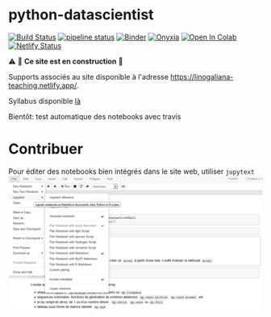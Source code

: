 # python-datascientist

[![Build Status](https://travis-ci.com/linogaliana/python-datascientist.svg?branch=master)](https://travis-ci.com/linogaliana/python-datascientist)
[![pipeline status](https://gitlab.com/linogaliana/python-datascientist/badges/master/pipeline.svg)](https://gitlab.com/linogaliana/python-datascientist/-/commits/master)
[![Binder](https://mybinder.org/badge_logo.svg)](https://mybinder.org/v2/gh/linogaliana/python-datascientist/master)
[![Onyxia](https://img.shields.io/badge/launch-onyxia-blue)](https://spyrales.sspcloud.fr/my-lab/catalogue/inseefrlab-datascience/jupyter/deploiement)
[![Open In Colab](https://colab.research.google.com/assets/colab-badge.svg)](http://colab.research.google.com/github/linogaliana/python-datascientist/blob/pandas_intro/static/notebooks/numpy.ipynb)
[![Netlify Status](https://api.netlify.com/api/v1/badges/86ebd982-38e0-4e04-81f4-4819131eb800/deploy-status)](https://app.netlify.com/sites/linogaliana-teaching/deploys)

:warning: :construction: **Ce site est en construction** :construction:

Supports associés au site disponible à l'adresse <https://linogaliana-teaching.netlify.app/>. 


Syllabus disponible [là](https://www.ensae.fr/courses/python-pour-le-data-scientist-pour-leconomiste/)

Bientôt: test automatique des notebooks avec travis


# Contribuer

Pour éditer des notebooks bien intégrés dans le site web, utiliser `jupytext`
![](./static/pictures/intro/jupytext.png)
